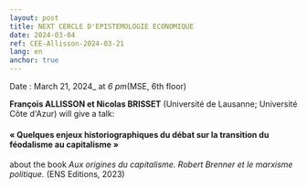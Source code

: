 ```yaml
---
layout: post
title: NEXT CERCLE D'EPISTEMOLOGIE ECONOMIQUE
date: 2024-03-04
ref: CEE-Allisson-2024-03-21
lang: en
anchor: true
---
```



<i class="fas fa-table"></i> Date : March 21, 2024_ at _6 pm_(MSE, 6th floor)

**François ALLISSON et Nicolas BRISSET** (Université de Lausanne; Université Côte d'Azur) will give a talk:

#### « Quelques enjeux historiographiques du débat sur la transition du féodalisme au capitalisme »

about the book *Aux origines du capitalisme. Robert Brenner et le marxisme politique.* (ENS Editions, 2023) 
